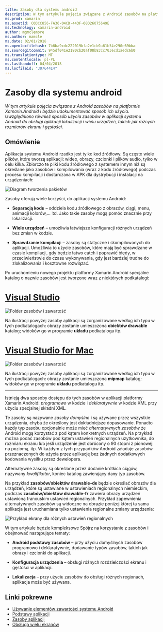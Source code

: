 ```yaml
---
title: Zasoby dla systemu android
description: W tym artykule pojęcia związane z Android zasobów na platformie Xamarin.Android i będzie udokumentować sposób ich użycia. Uwzględniono również sposób użycia zasobów w aplikacji systemu Android do obsługi aplikacji lokalizacji i wielu urządzeń, takich jak różnych rozmiarów ekranu i gęstości.
ms.prod: xamarin
ms.assetid: C0DCC856-FA36-04CD-443F-68D26075649E
ms.technology: xamarin-android
author: mgmclemore
ms.author: mamcle
ms.date: 02/01/2018
ms.openlocfilehash: 7b6ba9cdc222019bfa2e1cb9a61b54e290e69bba
ms.sourcegitcommit: 945df041e2180cb20af08b83cc703ecd1aedc6b0
ms.translationtype: MT
ms.contentlocale: pl-PL
ms.lasthandoff: 04/04/2018
ms.locfileid: "30764414"
---
```

# <a name="android-resources"></a>Zasoby dla systemu android

_W tym artykule pojęcia związane z Android zasobów na platformie Xamarin.Android i będzie udokumentować sposób ich użycia. Uwzględniono również sposób użycia zasobów w aplikacji systemu Android do obsługi aplikacji lokalizacji i wielu urządzeń, takich jak różnych rozmiarów ekranu i gęstości._


## <a name="overview"></a>Omówienie

Aplikacja systemu Android rzadko jest tylko kod źródłowy. Są często wiele plików, które tworzą aplikacji: wideo, obrazy, czcionki i plików audio, tylko w celu kilka. Zbiorczo te pliki kodu źródłowego z systemem innym niż są określane jako zasobów i kompilowania (wraz z kodu źródłowego) podczas procesu kompilacji i dostarczana w APK dla dystrybucji i instalacji na urządzeniach:

![Diagram tworzenia pakietów](images/packaging-diagram.png)

Zasoby oferują wiele korzyści, do aplikacji systemu Android:

-  **Separacją kodu** &ndash; oddziela kodu źródłowego z obrazów, ciągi, menu, animacji kolorów,... itd. Jako takie zasoby mogą pomóc znacznie przy lokalizacji.

-  **Wiele urządzeń** &ndash; umożliwia łatwiejsze konfiguracji różnych urządzeń bez zmian w kodzie.

-  **Sprawdzanie kompilacji** &ndash; zasoby są statyczne i skompilowanych do aplikacji. Umożliwia to użycie zasobów, które mają być sprawdzane w czasie kompilacji, gdy będzie łatwo catch i poprawić błędy, w przeciwieństwie do czasu wykonywania, gdy jest bardziej trudne do zlokalizowania i kosztowne rozwiązać.

Po uruchomieniu nowego projektu platformy Xamarin.Android specjalne katalog o nazwie zasobów jest tworzone wraz z niektórych podkatalogi:

# <a name="visual-studiotabvswin"></a>[Visual Studio](#tab/vswin)

![Folder zasobów i zawartość](images/resources-folder-vs.png)

Na ilustracji powyżej zasoby aplikacji są zorganizowane według ich typu w tych podkatalogach: obrazy zostanie umieszczona **obiektów drawable** katalog; widoków go w programie **układu** podkatalogu itp.
 
# <a name="visual-studio-for-mactabvsmac"></a>[Visual Studio for Mac](#tab/vsmac)

![Folder zasobów i zawartość](images/resources-folder-xs.png)

Na ilustracji powyżej zasoby aplikacji są zorganizowane według ich typu w tych podkatalogach: obrazy zostanie umieszczona **mipmap** katalog; widoków go w programie **układu** podkatalogu itp.
 
-----

Istnieją dwa sposoby dostępu do tych zasobów w aplikacji platformy Xamarin.Android: *programowo* w kodzie i *deklaratywnie* w kodzie XML przy użyciu specjalnej składni XML.

Te zasoby są nazywane *zasoby domyślne* i są używane przez wszystkie urządzenia, chyba że określony jest dokładniejsze dopasowanie. Ponadto każdy typ zasobu opcjonalnie może mieć *alternatywnych zasobów* że Android mogą korzystać z pod kątem konkretnych urządzeń. Na przykład można podać zasobów pod kątem ustawień regionalnych użytkownika, do rozmiaru ekranu lub jeśli urządzenie jest obrócony o 90 stopni z pionowej na poziomą, itp. W każdym z tych przypadków Android załaduje zasobów przeznaczonych do użycia przez aplikację bez żadnych dodatkowych kodowania wysiłku przez dewelopera.

Alternatywne zasoby są określone przez dodanie krótkich ciągów, nazywany *kwalifikator*, koniec katalog zawierający dany typ zasobów.

Na przykład **zasobów/obiektów drawable-de** będzie określać obrazów dla urządzeń, które są ustawiane w ustawieniach regionalnych niemieckim, podczas **zasobów/obiektów drawable-fr** zawiera obrazy urządzeń ustawioną francuskim ustawień regionalnych. Przykład zapewnienia alternatywnych zasobów są widoczne na obrazie poniżej której ta sama aplikacja jest uruchamiana tylko ustawienia regionalne zmiany urządzenia:

![Przykład ekrany dla różnych ustawień regionalnych](images/localized-screenshots.png)

W tym artykule będzie kompleksowe Spójrz na korzystanie z zasobów i obejmować następujące tematy:

-  **Android podstawy zasobów** &ndash; przy użyciu domyślnych zasobów programowo i deklaratywnie, dodawanie typów zasobów, takich jak obrazy i czcionki do aplikacji.

-  **Konfiguracja urządzenia** &ndash; obsługi różnych rozdzielczości ekranu i gęstości w aplikacji.

-  **Lokalizacja** &ndash; przy użyciu zasobów do obsługi różnych regionach, aplikacja może być używana.


## <a name="related-links"></a>Linki pokrewne

- [Używanie elementów zawartości systemu Android](~/android/app-fundamentals/resources-in-android/android-assets.md)
- [Podstawy aplikacji](http://developer.android.com/guide/topics/fundamentals.html)
- [Zasoby aplikacji](http://developer.android.com/guide/topics/resources/index.html)
- [Obsługa wielu ekranów](http://developer.android.com/guide/practices/screens_support.html)
